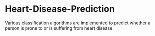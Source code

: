 # Heart-Disease-Prediction
Various classification algorithms are implemented to predict whether a person is prone to or is suffering from heart disease
